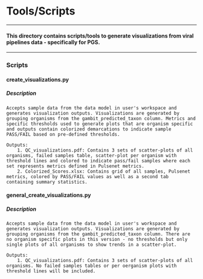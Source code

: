 # Tools/Scripts

------------------------
#### This directory contains scripts/tools to generate visualizations from viral pipelines data - specifically for PGS.
------------------------

### Scripts

#### **create_visualizations.py**
##### Description
    Accepts sample data from the data model in user's workspace and generates visualization outputs. Visualizations are generated by grouping organisms from the gambit_predicted_taxon column. Metrics and specific thresholds used to generate plots that are organism specific and outputs contain colorized demarcations to indicate sample PASS/FAIL based on pre-defined thresholds.

    Outputs:
        1. QC_visualizations.pdf: Contains 3 sets of scatter-plots of all organisms, failed samples table, scatter-plot per organism with threshold lines and colored to indicate pass/fail samples where each set represents metrics defined in Pulsenet metrics.
        2. Colorized_Scores.xlsx: Contains grid of all samples, Pulsenet metrics, colored by PASS/FAIL values as well as a second tab containing summary statistics.

#### **general_create_visualizations.py**
##### Description
    Accepts sample data from the data model in user's workspace and generates visualization outputs. Visualizations are generated by grouping organisms from the gambit_predicted_taxon column. There are no organism specific plots in this version - no thresholds but only single plots of all organisms to show trends in a scatter-plot.

    Outputs:
        1. QC_visualizations.pdf: Contains 3 sets of scatter-plots of all organisms. No failed samples tables or per oerganism plots with threshold lines will be included.
        